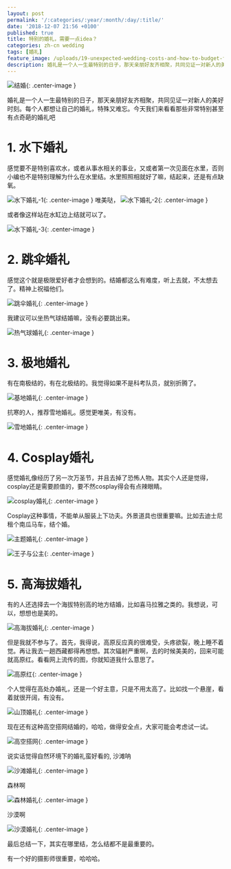 ```yaml
---
layout: post
permalink: '/:categories/:year/:month/:day/:title/'
date: '2018-12-07 21:56 +0100'
published: true
title: 特别的婚礼，需要一点idea？
categories: zh-cn wedding
tags: [婚礼]
feature_image: /uploads/19-unexpected-wedding-costs-and-how-to-budget-for-them.jpg
description: 婚礼是一个人一生最特别的日子，那天亲朋好友齐相聚，共同见证一对新人的美好时刻。每个人都想让自己的婚礼，特殊又难忘。今天我们来看看那些非常特别甚至有点奇葩的婚礼吧
---
```


![结婚]({{site.baseurl}}/uploads/19-unexpected-wedding-costs-and-how-to-budget-for-them.jpg){: .center-image }

婚礼是一个人一生最特别的日子，那天亲朋好友齐相聚，共同见证一对新人的美好时刻。每个人都想让自己的婚礼，特殊又难忘。今天我们来看看那些非常特别甚至有点奇葩的婚礼吧

# 1. 水下婚礼
感觉要不是特别喜欢水，或者从事水相关的事业，又或者第一次见面在水里，否则小编也不是特别理解为什么在水里结。水里照照相就好了嘛，结起来，还是有点缺氧。

![水下婚礼-1]({{site.baseurl}}/uploads/Underwater-Wedding.jpg){: .center-image }
唯美哒，
![水下婚礼-2]({{site.baseurl}}/uploads/504759650e5840dc80c51ddea395d823.jpeg){: .center-image }

或者像这样站在水缸边上结就可以了。

![水下婚礼-3]({{site.baseurl}}/uploads/Underwater800x365.jpg){: .center-image }

# 2. 跳伞婚礼

感觉这个就是极限爱好者才会想到的。结婚都这么有难度，听上去就，不太想去了。精神上祝福他们。

![跳伞婚礼]({{site.baseurl}}/uploads/612796-largest_2661-1422541341.jpg){: .center-image }

我建议可以坐热气球结婚嘛，没有必要跳出来。

![热气球婚礼]({{site.baseurl}}/uploads/20c46267b535adb69a0becdad5b67f65.jpg){: .center-image }

# 3. 极地婚礼

有在南极结的，有在北极结的。我觉得如果不是科考队员，就别折腾了。

![基地婚礼]({{site.baseurl}}/uploads/cont-1113714-10448881.jpg){: .center-image }

抗寒的人，推荐雪地婚礼。感觉更唯美，有没有。

![雪地婚礼]({{site.baseurl}}/uploads/WechatIMG462.png){: .center-image }


# 4. Cosplay婚礼

感觉婚礼像经历了另一次万圣节，并且去掉了恐怖人物。其实个人还是觉得，cosplay还是需要颜值的，要不然cosplay得会有点辣眼睛。

![cosplay婚礼]({{site.baseurl}}/uploads/Nathan-Gibbs-and-Amanda-Billingtons-Shrek-themed-wedding.jpg){: .center-image }

Cosplay这种事情，不能单从服装上下功夫。外景道具也很重要嘛。比如去迪士尼租个南瓜马车，结个婚。

![主题婚礼]({{site.baseurl}}/uploads/a12.jpg){: .center-image }

![王子与公主]({{site.baseurl}}/uploads/disney-wedding-dresses-2.jpg){: .center-image }

# 5. 高海拔婚礼

有的人还选择去一个海拔特别高的地方结婚，比如喜马拉雅之类的。我想说，可以，想想也是美的。

![高海拔婚礼]({{site.baseurl}}/uploads/test.jpg){: .center-image }

但是我就不参与了。首先，我得说，高原反应真的很难受，头疼欲裂，晚上睡不着觉。再让我去一趟西藏都得再想想。其次辐射严重啊，去的时候美美的，回来可能就高原红。看看网上流传的图，你就知道我什么意思了。

![高原红]({{site.baseurl}}/uploads/c482f3fe5b5b45c881f0f02f8b07425c_th.jpg){: .center-image }


个人觉得在高处办婚礼，还是一个好主意，只是不用太高了。比如找一个悬崖，看着就很开阔，有没有。

![山顶婚礼]({{site.baseurl}}/uploads/Screen%2BShot%2B2015-07-07%2Bat%2B12.56.36%2BPM.png){: .center-image }

现在还有这种高空搭网结婚的，哈哈，做得安全点，大家可能会考虑试一试。

![高空搭网]({{site.baseurl}}/uploads/920x920.jpg){: .center-image }

说实话觉得自然环境下的婚礼蛮好看的, 沙滩呐

![沙滩婚礼]({{site.baseurl}}/uploads/Paisajes-1.jpg){: .center-image }

森林啊

![森林婚礼]({{site.baseurl}}/uploads/Scottish-outdoor-forest-wedding-edinburgh__0055.jpg){: .center-image }

沙漠啊

![沙漠婚礼]({{site.baseurl}}/uploads/沙漠.jpg){: .center-image }

最后总结一下，其实在哪里结，怎么结都不是最重要的。

有一个好的摄影师很重要，哈哈哈。
